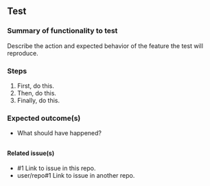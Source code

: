 ## Test
### Summary of functionality to test
Describe the action and expected behavior of the feature the test will reproduce. 

### Steps
1. First, do this.
2. Then, do this. 
3. Finally, do this. 

### Expected outcome(s)
- What should have happened?

## 
#### Related issue(s)
- #1 Link to issue in this repo. 
- user/repo#1 Link to issue in another repo. 
